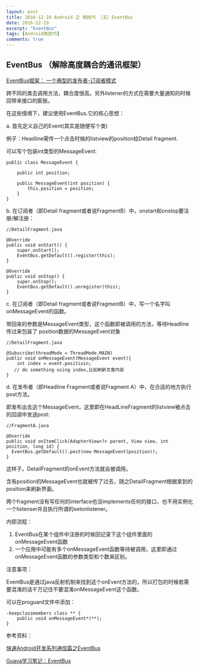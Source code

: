 ```yaml
---
layout: post
title: 2016-12-19 Android 之 微技巧 （五）EventBus
date: 2016-12-19
excerpt: "EventBus"
tags: [Android微技巧]
comments: true
---
```



## EventBus （解除高度耦合的通讯框架）

[EventBus框架： 一个典型的发布者-订阅者模式](https://github.com/greenrobot/EventBus )

跨不同的类去调用方法，耦合度很高。另外listener的方式在需要大量通知的时候回带来接口的膨胀。

在这些情境下，建议使用EventBus.它的核心思想：

a. 首先定义自己的Event(其实是随便写个类)

例子：Headline需传一个点击时候的listview的position给Detail fragment. 

可以写个包装int类型的MessageEvent:
   
    public class MessageEvent {
    
        public int position;
    
        public MessageEvent(int position) {
            this.position = position;
        }
    }
    
b.  在订阅者（即Detail fragment或者说FragmentB）中，onstart和onstop要注册/解注册：

    //DetailFragment.java
    
    @Override
    public void onStart() {
        super.onStart();
        EventBus.getDefault().register(this);
    }
    
    @Override
    public void onStop() {
        super.onStop();
        EventBus.getDefault().unregister(this);
    }

c. 在订阅者（即Detail fragment或者说FragmentB）中，写一个名字叫onMessageEvent的函数。

带回来的参数是MessageEvent类型，这个函数即被调用的方法，等待Headline传过来包装了 position数据的MessageEvent对象

    //DetailFragment.java
        
    @Subscribe(threadMode = ThreadMode.MAIN)  
    public void onMessageEvent(MessageEvent event){
        int index = event.positioin;
       // do something using index,比如刷新文章内容
    }

d. 在发布者（即Headline Fragment或者说Fragment A）中，在合适的地方执行post方法。

即发布出去这个MessageEvent，这里即在HeadLineFragment的listview被点击的回调中发送post:

    //FragmentA.java
    
    @Override 
    public void onItemClick(AdapterView<?> parent, View view, int position, long id) {        
      EventBus.getDefault().post(new MessageEvent(position));
    }


这样子，DetailFragment的onEvent方法就会被调用。

含有position的MessageEvent也就被传了过去，随之DetailFragment根据拿到的position来刷新界面。

两个fragment没有写任何的interface也没implements任何的接口，也不用实例化一个listenser并且执行所谓的setonlistener。

内部流程：

1. EventBus在某个组件中注册的时候回记录下这个组件里面的onMessageEvent函数
2. 一个应用中可能有多个onMessageEvent函数等待被调用，这里即通过onMessageEvent函数的参数类型和个数来区别。

注意事项：

EventBus是通过java反射机制来找到这个onEvent方法的，所以打包的时候若需要混淆的话千万记住不要混淆onMessageEvent这个函数。

可以在proguard文件中添加：

    -keepclassmembers class ** {
        public void onMessageEvent*(**);
    }

参考资料：

[快速Android开发系列通信篇之EventBus](http://www.cnblogs.com/angeldevil/p/3715934.html)

[Guava学习笔记：EventBus](http://www.cnblogs.com/peida/p/EventBus.html)
